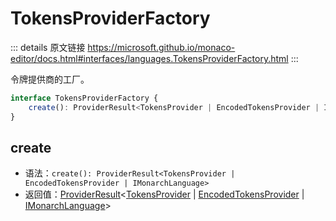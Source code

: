 # TokensProviderFactory
        
::: details 原文链接
https://microsoft.github.io/monaco-editor/docs.html#interfaces/languages.TokensProviderFactory.html
:::

令牌提供商的工厂。

```ts
interface TokensProviderFactory {
    create(): ProviderResult<TokensProvider | EncodedTokensProvider | IMonarchLanguage>;
}
```

## create
- 语法：`create(): ProviderResult<TokensProvider | EncodedTokensProvider | IMonarchLanguage>`
- 返回值：[ProviderResult](/api/languages/ProviderResult.md)<[TokensProvider](/api/languages/TokensProvider.md) | [EncodedTokensProvider](/api/languages/EncodedTokensProvider.md) | [IMonarchLanguage](/api/languages/IMonarchLanguage.md)>